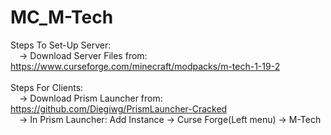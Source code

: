 # MC_M-Tech

Steps To Set-Up Server:\
&emsp;-> Download Server Files from: https://www.curseforge.com/minecraft/modpacks/m-tech-1-19-2 \
\
Steps For Clients:\
&emsp;-> Download Prism Launcher from: https://github.com/Diegiwg/PrismLauncher-Cracked \
&emsp;-> In Prism Launcher: Add Instance -> Curse Forge(Left menu) -> M-Tech
